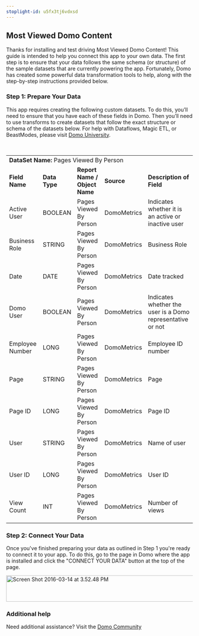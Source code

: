 ```yaml
---
stoplight-id: u5fx3tj6vdxsd
---
```


<div class="col-md-12 content-panel">
                <h2>Most Viewed Domo Content</h2>
                <p></p><p>Thanks for installing and test driving <span id="title">Most Viewed Domo Content</span>! This guide is intended to help you connect this app to your own data. The first step is to ensure that your data follows the same schema (or structure) of the sample datasets that are currently powering the app. Fortunately, Domo has created some powerful data transformation tools to help, along with the step-by-step instructions provided below.</p>
<div id="Step%201:%20Identify%20Required%20Data%20Fields" class="doc-row">
<h3 class="doc-row-title">Step 1: Prepare Your Data</h3>
<div class="small-pad-bottom">
<p>This app requires creating the following custom datasets. To do this, you’ll need to ensure that you have each of these fields in Domo. Then you’ll need to use transforms to create datasets that follow the exact structure or schema of the datasets below. For help with Dataflows, Magic ETL, or BeastModes, please visit <a href="https://university.domo.com/" target="_blank">Domo University</a>.</p>
</div>
<br>
<div id="custom-data-container">
<p><!--tr>


<td colspan="6"></td>


</tr-->
</p><table id="Pages-Viewed-By-Person">
<tbody>
<tr>
<td colspan="6"><strong>DataSet Name:</strong> <span class="value">Pages Viewed By Person</span></td>
</tr>
<tr>
<td><strong>Field Name</strong></td>
<td><strong>Data Type</strong></td>
<td><strong>Report Name / Object Name</strong></td>
<td><strong>Source </strong></td>
<td colspan="2"><strong>Description of Field</strong></td>
</tr>
<tr>
<td>Active User</td>
<td>BOOLEAN</td>
<td>Pages Viewed By Person</td>
<td>
<p class="p1"><span class="s1">DomoMetrics</span></p>
</td>
<td colspan="2">Indicates whether it is an active or inactive user</td>
</tr>
<tr>
<td>Business Role</td>
<td>STRING</td>
<td>Pages Viewed By Person</td>
<td>
<p class="p1"><span class="s1">DomoMetrics</span></p>
</td>
<td colspan="2">Business Role</td>
</tr>
<tr>
<td>Date</td>
<td>DATE</td>
<td>Pages Viewed By Person</td>
<td>
<p class="p1"><span class="s1">DomoMetrics</span></p>
</td>
<td colspan="2">Date tracked</td>
</tr>
<tr>
<td>Domo User</td>
<td>BOOLEAN</td>
<td>Pages Viewed By Person</td>
<td>
<p class="p1"><span class="s1">DomoMetrics</span></p>
</td>
<td colspan="2">Indicates whether the user is a Domo representative or not</td>
</tr>
<tr>
<td>Employee Number</td>
<td>LONG</td>
<td>Pages Viewed By Person</td>
<td>
<p class="p1"><span class="s1">DomoMetrics</span></p>
</td>
<td colspan="2">Employee ID number</td>
</tr>
<tr>
<td>Page</td>
<td>STRING</td>
<td>Pages Viewed By Person</td>
<td>
<p class="p1"><span class="s1">DomoMetrics</span></p>
</td>
<td colspan="2">Page</td>
</tr>
<tr>
<td>Page ID</td>
<td>LONG</td>
<td>Pages Viewed By Person</td>
<td>
<p class="p1"><span class="s1">DomoMetrics</span></p>
</td>
<td colspan="2">Page ID</td>
</tr>
<tr>
<td>User</td>
<td>STRING</td>
<td>Pages Viewed By Person</td>
<td>
<p class="p1"><span class="s1">DomoMetrics</span></p>
</td>
<td colspan="2">Name of user</td>
</tr>
<tr>
<td>User ID</td>
<td>LONG</td>
<td>Pages Viewed By Person</td>
<td>
<p class="p1"><span class="s1">DomoMetrics</span></p>
</td>
<td colspan="2">User ID</td>
</tr>
<tr>
<td>View Count</td>
<td>INT</td>
<td>Pages Viewed By Person</td>
<td>
<p class="p1"><span class="s1">DomoMetrics</span></p>
</td>
<td colspan="2">Number of views</td>
</tr>
</tbody>
</table>
<div class="doc-row medium-pad-top">
                <h3 class="doc-row-title">Step 2: Connect Your Data</h3>
                <div class="small-pad-bottom">
                    <p>Once you've finished preparing your data as outlined in Step 1 you're ready to connect it to your app. To do this, go to the page in Domo where the app is installed and click the "CONNECT YOUR DATA" button at the top of the page.</p>
                    <p class="small-pad">
                    <img class="alignnone size-full wp-image-1207" src="https://s3.amazonaws.com/development.domo.com/wp-content/uploads/2016/03/14155707/Screen-Shot-2016-03-14-at-3.52.48-PM1.png" alt="Screen Shot 2016-03-14 at 3.52.48 PM" width="1158" height="71">
                    </p>
                    <div id="ooyalaplayer-IyYTc1MjE61NwLdtrxXvZuhH-dSGbWnR" class="ooyalaplayer"></div>
                    <script>
                        OO.ready(function() {
                            OO.Player.create("ooyalaplayer-IyYTc1MjE61NwLdtrxXvZuhH-dSGbWnR", "IyYTc1MjE61NwLdtrxXvZuhH-dSGbWnR", {
                                height: 380
                            });
                        });
                    </script>
                </div>
                <h3 class="doc-row-title">Additional help</h3>
                <div class="small-pad-bottom">
                    <p>Need additional assistance? Visit the <a href="https://dojo.domo.com">Domo Community</a></p>
                </div>
            </div>
</div>
</div>
<p></p>            </div>